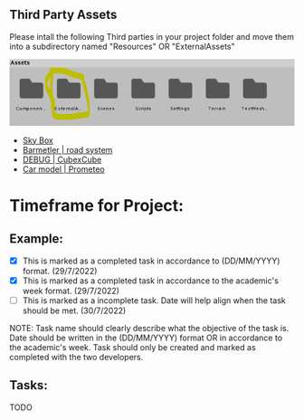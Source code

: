 


## Third Party Assets 

Please intall the following Third parties in your project folder and move them into a subdirectory named "Resources" OR "ExternalAssets"

![alt text](https://github.com/louiserabaud/GameDev2022/blob/main/Documentation/Readme_img/assets.png?raw=true)


 - [Sky Box](https://assetstore.unity.com/packages/2d/textures-materials/sky/fantasy-skybox-free-18353)
 - [Barmetler | road system](https://assetstore.unity.com/packages/tools/level-design/road-system-192818)
 - [DEBUG | CubexCube](https://assetstore.unity.com/packages/3d/environments/urban/cubexcube-free-city-pack-i-199815)
 - [Car model | Prometeo](https://assetstore.unity.com/packages/tools/physics/prometeo-car-controller-209444)

# Timeframe for Project:

## Example:
- [X] This is marked as a completed task in accordance to (DD/MM/YYYY) format. (29/7/2022)
- [X] This is marked as a completed task in accordance to the academic's week format. (29/7/2022)
- [ ] This is marked as a incomplete task. Date will help align when the task should be met. (30/7/2022)

NOTE: Task name should clearly describe what the objective of the task is. Date should be written in the (DD/MM/YYYY) format OR in accordance to the academic's week. Task should only be created and marked as completed with the two developers.

## Tasks:
 TODO
